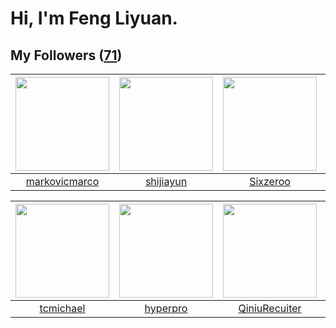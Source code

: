 # Hi, I'm Feng Liyuan.

## My Followers ([71](https://github.com/SunRunAway?tab=followers))

| <img src="https://avatars2.githubusercontent.com/u/52882128?v=4" width="150" height="150" /> | <img src="https://avatars0.githubusercontent.com/u/566037?v=4" width="150" height="150" /> | <img src="https://avatars2.githubusercontent.com/u/20949383?v=4" width="150" height="150" /> | <img src="https://avatars2.githubusercontent.com/u/55519398?v=4" width="150" height="150" /> |
| :------------------------------------------------------------------------------------------: | :----------------------------------------------------------------------------------------: | :------------------------------------------------------------------------------------------: | :------------------------------------------------------------------------------------------: |
|                       [markovicmarco](https://github.com/markovicmarco)                      |                          [shijiayun](https://github.com/shijiayun)                         |                            [Sixzeroo](https://github.com/Sixzeroo)                           |                             [zeroggz](https://github.com/zeroggz)                            |

| <img src="https://avatars3.githubusercontent.com/u/1506474?v=4" width="150" height="150" /> | <img src="https://avatars1.githubusercontent.com/u/2445111?v=4" width="150" height="150" /> | <img src="https://avatars0.githubusercontent.com/u/28560740?v=4" width="150" height="150" /> | <img src="https://avatars2.githubusercontent.com/u/6002026?v=4" width="150" height="150" /> |
| :-----------------------------------------------------------------------------------------: | :-----------------------------------------------------------------------------------------: | :------------------------------------------------------------------------------------------: | :-----------------------------------------------------------------------------------------: |
|                          [tcmichael](https://github.com/tcmichael)                          |                           [hyperpro](https://github.com/hyperpro)                           |                       [QiniuRecuiter](https://github.com/QiniuRecuiter)                      |                        [codedogfish](https://github.com/codedogfish)                        |